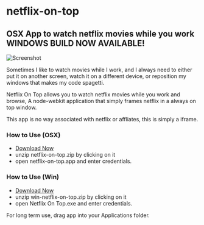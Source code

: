netflix-on-top
==============

OSX App to watch netflix movies while you work
WINDOWS BUILD NOW AVAILABLE!
-----------

![Screenshot](https://raw.github.com/wookiecooking/netflix-on-top/master/screenshot.png)

Sometimes I like to watch movies while I work, and I always need to either put it on another screen, watch it on a different device, or reposition my windows that makes my code spagetti.

Netflix On Top allows you to watch netflix movies while you work and browse, A node-webkit application that simply frames netflix in a always on top window. 

This app is no way associated with netflix or affliates, this is simply a iframe.

### How to Use (OSX)
* [Download Now](https://github.com/wookiecooking/netflix-on-top/zipball/master/)
* unzip netflix-on-top.zip by clicking on it
* open netflix-on-top.app and enter credentials.


### How to Use (Win)
* [Download Now](https://github.com/wookiecooking/netflix-on-top/zipball/master/)
* unzip win-netflix-on-top.zip by clicking on it
* open Netflix On Top.exe and enter credentials.

For long term use, drag app into your Applications folder.


